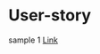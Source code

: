 # User-story
sample 1
[Link](https://docs.google.com/document/d/1DxEJqsAc5_uDfSEJ-po53mu6fyX84QW0ATtGfe-1PMg/edit)
